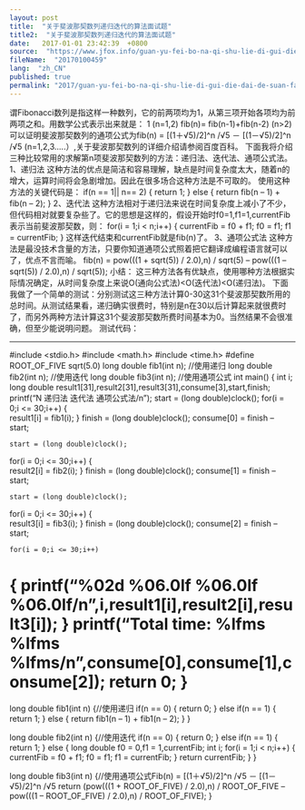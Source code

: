 ```yaml
---
layout: post
title:  "关于斐波那契数列递归迭代的算法面试题"
title2:  "关于斐波那契数列递归迭代的算法面试题"
date:   2017-01-01 23:42:39  +0800
source:  "https://www.jfox.info/guan-yu-fei-bo-na-qi-shu-lie-di-gui-die-dai-de-suan-fa-mian-shi-ti.html"
fileName:  "20170100459"
lang:  "zh_CN"
published: true
permalink: "2017/guan-yu-fei-bo-na-qi-shu-lie-di-gui-die-dai-de-suan-fa-mian-shi-ti.html"
---
```




谓Fibonacci数列是指这样一种数列，它的前两项均为1，从第三项开始各项均为前两项之和。用数学公式表示出来就是：
1                            (n=1,2)
fib(n)=   fib(n-1)+fib(n-2)     (n>2)
可以证明斐波那契数列的通项公式为fib(n) = [(1＋√5)/2]^n /√5 － [(1－√5)/2]^n /√5 (n=1,2,3…..）,关于斐波那契数列的详细介绍请参阅百度百科。
下面我将介绍三种比较常用的求解第n项斐波那契数列的方法：递归法、迭代法、通项公式法。
1、递归法
这种方法的优点是简洁和容易理解，缺点是时间复杂度太大，随着n的增大，运算时间将会急剧增加。因此在很多场合这种方法是不可取的。
使用这种方法的关键代码是：
if(n == 1|| n== 2)
{
return 1;
}
else
{
return fib(n – 1) + fib(n – 2);
}
2、迭代法
这种方法相对于递归法来说在时间复杂度上减小了不少，但代码相对就要复杂些了。它的思想是这样的，假设开始时f0=1,f1=1,currentFib表示当前斐波那契数，则：
for(i = 1;i < n;i++)
{
currentFib = f0 + f1;
f0 = f1;
f1 = currentFib;
}
这样迭代结束和currentFib就是fib(n)了。
3、通项公式法
这种方法是最没技术含量的方法，只要你知道通项公式照着把它翻译成编程语言就可以了，优点不言而喻。
fib(n) = pow(((1 + sqrt(5)) / 2.0),n) / sqrt(5) – pow(((1 – sqrt(5)) / 2.0),n) / sqrt(5));
小结：
这三种方法各有优缺点，使用哪种方法根据实际情况确定，从时间复杂度上来说O(通向公式法)<O(迭代法)<O(递归法)。
下面我做了一个简单的测试：分别测试这三种方法计算0-30这31个斐波那契数所用的总时间。从测试结果看，递归确实很费时，特别是n在30以后计算起来就很费时了，而另外两种方法计算这31个斐波那契数所费时间基本为0。当然结果不会很准确，但至少能说明问题。
测试代码：
************************************************************************************************************************************
#include <stdio.h>
#include <math.h>
#include <time.h>
#define ROOT_OF_FIVE sqrt(5.0)
long double fib1(int n);
//使用递归
long double fib2(int n);
//使用迭代
long double fib3(int n);
//使用通项公式
int main()
{
int i;
long double result1[31],result2[31],result3[31],consume[3],start,finish;
printf(“N           递归法          迭代法          通项公式法/n”);
start = (long double)clock();
for(i = 0;i <= 30;i++)
{   
result1[i] = fib1(i);
}
finish = (long double)clock();
consume[0] = finish – start;

    start = (long double)clock();
for(i = 0;i <= 30;i++)
{   
result2[i] = fib2(i);
}
finish = (long double)clock();
consume[1] = finish – start;

    start = (long double)clock();
for(i = 0;i <= 30;i++)
{   
result3[i] = fib3(i);
}
finish = (long double)clock();
consume[2] = finish – start;

    for(i = 0;i <= 30;i++)
{
printf(“%02d          %06.0lf          %06.0lf          %06.0lf/n”,i,result1[i],result2[i],result3[i]);
}
printf(“Total time: %lfms    %lfms      %lfms/n”,consume[0],consume[1],consume[2]);
return 0;
}
===============================================================================================================
long double fib1(int n)
{//使用递归
if(n == 0)
{
return 0;
}
else if(n == 1)
{
return 1;
}
else
{
return fib1(n – 1) + fib1(n – 2);
}
}

long double fib2(int n)
{//使用迭代
if(n == 0)
{
return 0;
}
else if(n == 1)
{
return 1;
}
else
{
long double f0 = 0,f1 = 1,currentFib;
int i;
for(i = 1;i < n;i++)
{
currentFib = f0 + f1;
f0 = f1;
f1 = currentFib;
}
return currentFib;
}
}

long double fib3(int n)
{//使用通项公式Fib(n) = [(1＋√5)/2]^n /√5 － [(1－√5)/2]^n /√5
return (pow(((1 + ROOT_OF_FIVE) / 2.0),n) / ROOT_OF_FIVE –
pow(((1 – ROOT_OF_FIVE) / 2.0),n) / ROOT_OF_FIVE);
}

